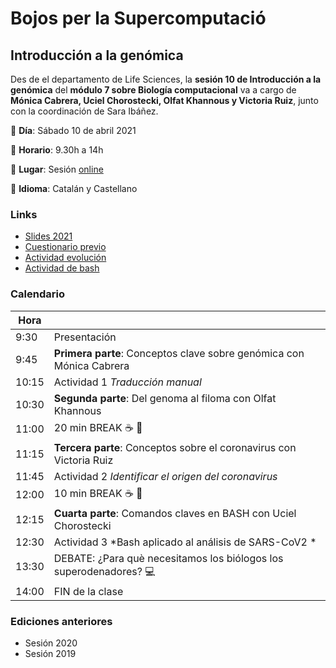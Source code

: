 # Bojos per la Supercomputació

## Introducción a la genómica 
Des de el departamento de Life Sciences, la **sesión 10 de Introducción a la genómica** del **módulo 7 sobre Biología computacional** va a cargo de **Mónica Cabrera, Uciel Chorostecki, Olfat Khannous y Victoria Ruiz**, junto con la coordinación de Sara Ibáñez.

:pushpin: **Día**: Sábado 10 de abril 2021

:pushpin: **Horario**: 9.30h a 14h 

:pushpin: **Lugar**: Sesión [online](https://rediris.zoom.us/j/81249488518)

:pushpin: **Idioma**: Catalán y Castellano 


### Links

 - [Slides 2021](https://docs.google.com/presentation/d/1dWCz-LsHlLcXPBDuFqrAlLA2OV7omOvr897h5pc-91I/edit#slide=id.gc21052f137_1_835)
 - [Cuestionario previo](https://forms.gle/Dy4twgA3rge4US4C7)
 - [Actividad evolución](https://docs.google.com/document/d/1RHAFL6FWeaHLfQ0VXgJR8Jg3j0xpFaP5otZhMCo5q4w/edit)
 - [Actividad de bash](https://docs.google.com/document/d/1rZHSOzIOzc4z8k1YY74mqHBTSNg4CHGsscsF5FsyhGc/edit?usp=sharing)

### Calendario

| Hora | |
|---|---|
| 9:30  | Presentación |
| 9:45  | **Primera parte**: Conceptos clave sobre genómica con Mónica Cabrera | 
| 10:15 | Actividad 1 *Traducción manual* |
| 10:30 | **Segunda parte**: Del genoma al filoma con Olfat Khannous|
| 11:00 | 20 min BREAK :coffee: :croissant:|
| 11:15 | **Tercera parte**: Conceptos sobre el coronavirus con Victoria Ruiz |
| 11:45 | Actividad 2 *Identificar el origen del coronavirus* |
| 12:00 | 10 min BREAK :coffee: :croissant:|
| 12:15 | **Cuarta parte**: Comandos claves en BASH con Uciel Chorostecki |
| 12:30 | Actividad 3 *Bash aplicado al análisis de SARS-CoV2 * |
| 13:30 | DEBATE: ¿Para què necesitamos los biólogos los superodenadores? :computer: |
| 14:00 | FIN de la clase |

### Ediciones anteriores

 - Sesión 2020
 - Sesión 2019

